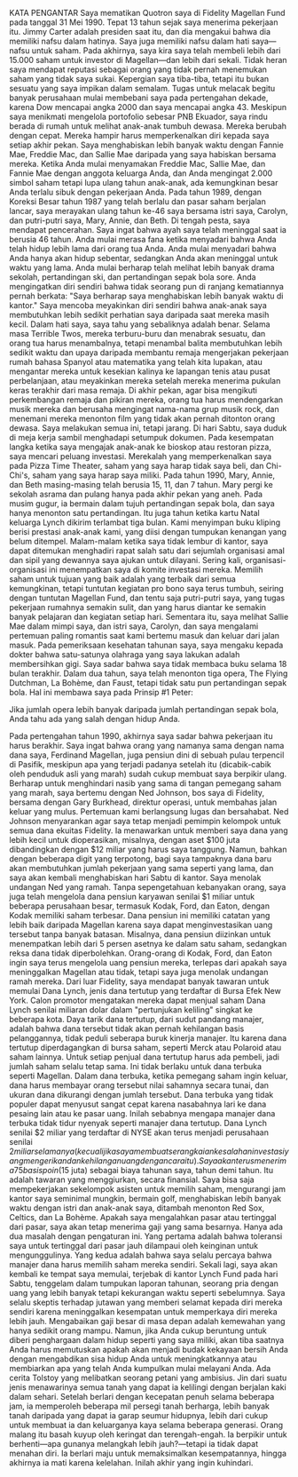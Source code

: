 KATA PENGANTAR
Saya mematikan Quotron saya di Fidelity Magellan Fund pada tanggal 31 Mei 1990. Tepat 13 tahun sejak saya menerima pekerjaan itu. Jimmy Carter adalah presiden saat itu, dan dia mengakui bahwa dia memiliki nafsu dalam hatinya. Saya juga memiliki nafsu dalam hati saya—nafsu untuk saham. Pada akhirnya, saya kira saya telah membeli lebih dari 15.000 saham untuk investor di Magellan—dan lebih dari sekali. Tidak heran saya mendapat reputasi sebagai orang yang tidak pernah menemukan saham yang tidak saya sukai. Kepergian saya tiba-tiba, tetapi itu bukan sesuatu yang saya impikan dalam semalam. Tugas untuk melacak begitu banyak perusahaan mulai membebani saya pada pertengahan dekade, karena Dow mencapai angka 2000 dan saya mencapai angka 43. Meskipun saya menikmati mengelola portofolio sebesar PNB Ekuador, saya rindu berada di rumah untuk melihat anak-anak tumbuh dewasa. Mereka berubah dengan cepat. Mereka hampir harus memperkenalkan diri kepada saya
setiap akhir pekan. Saya menghabiskan lebih banyak waktu dengan Fannie Mae, Freddie Mac, dan
Sallie Mae daripada yang saya habiskan bersama mereka.
Ketika Anda mulai menyamakan Freddie Mac, Sallie Mae, dan Fannie Mae dengan
anggota keluarga Anda, dan Anda mengingat 2.000 simbol saham tetapi lupa
ulang tahun anak-anak, ada kemungkinan besar Anda terlalu sibuk dengan
pekerjaan Anda.
Pada tahun 1989, dengan Koreksi Besar tahun 1987 yang telah berlalu dan pasar saham berjalan lancar, saya merayakan ulang tahun ke-46 saya bersama istri saya,
Carolyn, dan putri-putri saya, Mary, Annie, dan Beth. Di tengah pesta, saya mendapat pencerahan. Saya ingat bahwa ayah saya telah meninggal saat ia berusia 46 tahun.
Anda mulai merasa fana ketika menyadari bahwa Anda telah hidup lebih lama dari orang tua Anda. Anda mulai menyadari bahwa Anda hanya akan hidup sebentar, sedangkan Anda akan meninggal untuk waktu yang lama. Anda mulai berharap telah melihat lebih banyak drama sekolah, pertandingan ski, dan pertandingan sepak bola sore. Anda mengingatkan diri sendiri bahwa tidak seorang pun di ranjang kematiannya pernah berkata: "Saya berharap saya menghabiskan lebih banyak waktu di kantor." Saya mencoba meyakinkan diri sendiri bahwa anak-anak saya membutuhkan lebih sedikit perhatian saya daripada saat mereka masih kecil. Dalam hati saya, saya tahu yang sebaliknya adalah benar. Selama masa Terrible Twos, mereka terburu-buru dan menabrak sesuatu, dan orang tua harus menambalnya, tetapi menambal balita membutuhkan lebih sedikit waktu dan upaya daripada membantu remaja mengerjakan pekerjaan rumah bahasa Spanyol atau matematika yang telah kita lupakan, atau mengantar mereka untuk kesekian kalinya ke lapangan tenis atau pusat perbelanjaan, atau meyakinkan mereka setelah mereka menerima pukulan keras terakhir dari masa remaja. Di akhir pekan, agar bisa mengikuti perkembangan remaja dan pikiran mereka,
orang tua harus mendengarkan musik mereka dan berusaha mengingat
nama-nama grup musik rock, dan menemani mereka menonton film yang tidak akan pernah ditonton orang dewasa. Saya melakukan semua ini, tetapi jarang. Di hari Sabtu, saya duduk di meja kerja sambil menghadapi setumpuk dokumen. Pada kesempatan langka ketika saya mengajak anak-anak ke bioskop atau restoran pizza, saya mencari peluang investasi. Merekalah yang memperkenalkan saya pada Pizza Time Theater, saham yang saya harap tidak saya beli, dan Chi-Chi's, saham yang saya harap saya miliki.
Pada tahun 1990, Mary, Annie, dan Beth masing-masing telah berusia 15, 11, dan 7 tahun. Mary pergi ke sekolah asrama dan pulang hanya pada akhir pekan yang aneh. Pada musim gugur, ia bermain dalam tujuh pertandingan sepak bola, dan saya hanya menonton satu pertandingan. Itu juga tahun ketika kartu Natal keluarga Lynch dikirim terlambat tiga bulan. Kami menyimpan buku kliping berisi prestasi anak-anak kami, yang diisi dengan tumpukan kenangan yang belum ditempel. Malam-malam ketika saya tidak lembur di kantor, saya dapat ditemukan menghadiri rapat salah satu dari sejumlah organisasi amal dan sipil yang dewannya saya ajukan untuk dilayani. Sering kali, organisasi-organisasi ini menempatkan saya di komite investasi mereka. Memilih saham untuk tujuan yang baik adalah yang terbaik dari semua kemungkinan, tetapi tuntutan kegiatan pro bono saya terus tumbuh, seiring dengan tuntutan Magellan Fund, dan tentu saja putri-putri saya, yang tugas pekerjaan rumahnya semakin sulit, dan yang harus diantar ke semakin banyak pelajaran dan kegiatan setiap hari. Sementara itu, saya melihat Sallie Mae dalam mimpi saya, dan istri saya, Carolyn, dan saya mengalami pertemuan paling romantis saat kami bertemu masuk dan keluar dari jalan masuk. Pada pemeriksaan kesehatan tahunan saya, saya mengaku kepada dokter bahwa satu-satunya olahraga yang saya lakukan adalah membersihkan gigi. Saya sadar bahwa saya tidak membaca buku selama 18 bulan terakhir. Dalam dua tahun, saya telah menonton tiga opera, The Flying Dutchman, La Bohème, dan Faust, tetapi tidak satu pun pertandingan sepak bola. Hal ini membawa saya pada Prinsip #1 Peter:

Jika jumlah opera lebih banyak daripada jumlah pertandingan sepak bola, Anda tahu ada yang salah dengan hidup Anda.

Pada pertengahan tahun 1990, akhirnya saya sadar bahwa pekerjaan itu harus berakhir. Saya ingat bahwa orang yang namanya sama dengan nama dana saya, Ferdinand Magellan, juga pensiun dini di sebuah pulau terpencil di Pasifik, meskipun apa yang terjadi padanya setelah itu (dicabik-cabik oleh penduduk asli yang marah) sudah cukup membuat saya berpikir ulang. Berharap untuk menghindari nasib yang sama di tangan pemegang saham yang marah, saya bertemu dengan Ned Johnson, bos saya di Fidelity, bersama dengan Gary Burkhead, direktur operasi, untuk membahas jalan keluar yang mulus. Pertemuan kami berlangsung lugas dan bersahabat. Ned Johnson menyarankan agar saya tetap menjadi pemimpin kelompok untuk semua dana ekuitas Fidelity. Ia menawarkan untuk memberi saya dana yang lebih kecil untuk dioperasikan, misalnya, dengan aset $100 juta dibandingkan dengan $12 miliar yang harus saya tanggung. Namun, bahkan dengan beberapa digit yang terpotong, bagi saya tampaknya dana baru akan membutuhkan jumlah pekerjaan yang sama seperti yang lama, dan saya akan kembali menghabiskan hari Sabtu di kantor. Saya menolak undangan Ned yang ramah. Tanpa sepengetahuan kebanyakan orang, saya juga telah mengelola dana pensiun karyawan senilai $1 miliar untuk beberapa perusahaan besar, termasuk Kodak, Ford, dan Eaton, dengan Kodak memiliki saham terbesar. Dana pensiun ini memiliki catatan yang lebih baik daripada Magellan karena saya dapat menginvestasikan uang tersebut tanpa banyak batasan. Misalnya, dana pensiun diizinkan untuk menempatkan lebih dari 5 persen asetnya ke dalam satu saham, sedangkan reksa dana tidak diperbolehkan. Orang-orang di Kodak, Ford, dan Eaton ingin saya terus mengelola uang pensiun mereka, terlepas dari apakah saya meninggalkan Magellan atau tidak, tetapi saya juga menolak undangan ramah mereka. Dari luar Fidelity, saya mendapat banyak tawaran untuk memulai Dana Lynch, jenis dana tertutup yang terdaftar di Bursa Efek New York. Calon promotor mengatakan mereka dapat menjual saham Dana Lynch senilai miliaran dolar dalam "pertunjukan keliling" singkat ke beberapa kota. Daya tarik dana tertutup, dari sudut pandang manajer, adalah bahwa dana tersebut tidak akan pernah kehilangan basis pelanggannya, tidak peduli seberapa buruk kinerja manajer. Itu karena dana tertutup diperdagangkan di bursa saham, seperti Merck atau Polaroid atau saham lainnya. Untuk setiap penjual dana tertutup harus ada pembeli, jadi jumlah saham selalu tetap sama. Ini tidak berlaku untuk dana terbuka seperti Magellan. Dalam dana terbuka, ketika pemegang saham ingin keluar, dana harus membayar orang tersebut nilai sahamnya secara tunai, dan ukuran dana dikurangi dengan jumlah tersebut. Dana terbuka yang tidak populer dapat menyusut sangat cepat karena nasabahnya lari ke dana pesaing lain atau ke pasar uang. Inilah sebabnya mengapa manajer dana terbuka tidak tidur nyenyak seperti manajer dana tertutup. Dana Lynch senilai $2 miliar yang terdaftar di NYSE akan terus menjadi perusahaan senilai $2 miliar selamanya (kecuali jika saya membuat serangkaian kesalahan investasi yang mengerikan dan kehilangan uang dengan cara itu). Saya akan terus menerima 75 basis poin ($15 juta) sebagai biaya tahunan saya, tahun demi tahun.
Itu adalah tawaran yang menggiurkan, secara finansial. Saya bisa saja mempekerjakan sekelompok asisten untuk memilih saham, mengurangi jam kantor saya seminimal mungkin, bermain golf, menghabiskan lebih banyak waktu dengan istri dan anak-anak saya, ditambah menonton Red Sox, Celtics, dan La Bohème. Apakah saya mengalahkan pasar atau tertinggal dari pasar, saya akan tetap menerima gaji yang sama besarnya. Hanya ada dua masalah dengan pengaturan ini. Yang pertama adalah bahwa toleransi saya untuk tertinggal dari pasar jauh dilampaui oleh keinginan untuk mengunggulinya. Yang kedua adalah bahwa saya selalu percaya bahwa manajer dana harus memilih saham mereka sendiri. Sekali lagi, saya akan kembali ke tempat saya memulai, terjebak di kantor Lynch Fund pada hari Sabtu, tenggelam dalam tumpukan laporan tahunan, seorang pria dengan uang yang lebih banyak tetapi kekurangan waktu seperti sebelumnya. Saya selalu skeptis terhadap jutawan yang memberi selamat kepada diri mereka sendiri karena meninggalkan kesempatan untuk memperkaya diri mereka lebih jauh. Mengabaikan gaji besar di masa depan adalah kemewahan yang hanya sedikit orang mampu. Namun, jika Anda cukup beruntung untuk diberi penghargaan dalam hidup seperti yang saya miliki, akan tiba saatnya Anda harus memutuskan apakah akan menjadi budak kekayaan bersih Anda dengan mengabdikan sisa hidup Anda untuk meningkatkannya atau membiarkan apa yang telah Anda kumpulkan mulai melayani Anda. Ada cerita Tolstoy yang melibatkan seorang petani yang ambisius. Jin dari suatu jenis menawarinya semua tanah yang dapat ia kelilingi dengan berjalan kaki dalam sehari. Setelah berlari dengan kecepatan penuh selama beberapa jam, ia memperoleh beberapa mil persegi tanah berharga, lebih banyak tanah daripada yang dapat ia garap seumur hidupnya, lebih dari cukup untuk membuat ia dan keluarganya kaya selama beberapa generasi. Orang malang itu basah kuyup oleh keringat dan terengah-engah. Ia berpikir untuk berhenti—apa gunanya melangkah lebih jauh?—tetapi ia tidak dapat menahan diri. Ia berlari maju untuk memaksimalkan kesempatannya, hingga akhirnya ia mati karena kelelahan. Inilah akhir yang ingin kuhindari.
